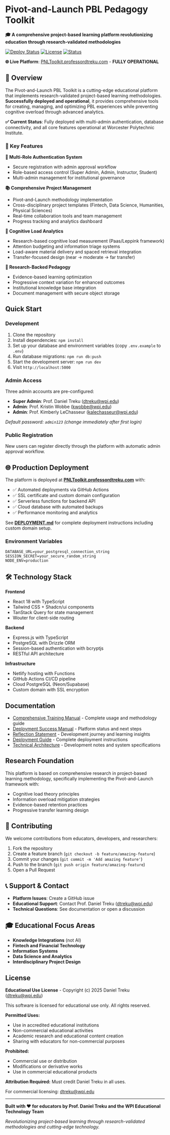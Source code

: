 # Pivot-and-Launch PBL Pedagogy Toolkit

**🎓 A comprehensive project-based learning platform revolutionizing education through research-validated methodologies**

[![Deploy Status](https://api.netlify.com/api/v1/badges/placeholder/deploy-status)](https://PNLToolkit.professordtreku.com)
[![License](https://img.shields.io/badge/License-Educational%20Use-crimson.svg)](LICENSE)
[![Status](https://img.shields.io/badge/Status-Live%20%26%20Operational-brightgreen.svg)](https://PNLToolkit.professordtreku.com)

**🌐 Live Platform**: [PNLToolkit.professordtreku.com](https://PNLToolkit.professordtreku.com) - **FULLY OPERATIONAL**

## 🌟 Overview

The Pivot-and-Launch PBL Toolkit is a cutting-edge educational platform that implements research-validated project-based learning methodologies. **Successfully deployed and operational**, it provides comprehensive tools for creating, managing, and optimizing PBL experiences while preventing cognitive overload through advanced analytics.

**✅ Current Status**: Fully deployed with multi-admin authentication, database connectivity, and all core features operational at Worcester Polytechnic Institute.

### 🎯 Key Features

**🔐 Multi-Role Authentication System**
- Secure registration with admin approval workflow
- Role-based access control (Super Admin, Admin, Instructor, Student)
- Multi-admin management for institutional governance

**📚 Comprehensive Project Management**
- Pivot-and-Launch methodology implementation
- Cross-disciplinary project templates (Fintech, Data Science, Humanities, Physical Sciences)
- Real-time collaboration tools and team management
- Progress tracking and analytics dashboard

**🧠 Cognitive Load Analytics**
- Research-based cognitive load measurement (Paas/Leppink framework)
- Attention budgeting and information triage systems
- Load-aware material delivery and spaced retrieval integration
- Transfer-focused design (near → moderate → far transfer)

**🔬 Research-Backed Pedagogy**
- Evidence-based learning optimization
- Progressive context variation for enhanced outcomes
- Institutional knowledge base integration
- Document management with secure object storage

## Quick Start

### Development

1. Clone the repository
2. Install dependencies: `npm install`
3. Set up your database and environment variables (copy `.env.example` to `.env`)
4. Run database migrations: `npm run db:push`
5. Start the development server: `npm run dev`
6. Visit `http://localhost:5000`

### Admin Access

Three admin accounts are pre-configured:
- **Super Admin**: Prof. Daniel Treku (dtreku@wpi.edu)
- **Admin**: Prof. Kristin Wobbe (kwobbe@wpi.edu)  
- **Admin**: Prof. Kimberly LeChasseur (kalechasseur@wpi.edu)

*Default password: `admin123` (change immediately after first login)*

### Public Registration

New users can register directly through the platform with automatic admin approval workflow.

## 🌐 Production Deployment

The platform is deployed at **[PNLToolkit.professordtreku.com](https://PNLToolkit.professordtreku.com)** with:

- ✅ Automated deployments via GitHub Actions
- ✅ SSL certificate and custom domain configuration
- ✅ Serverless functions for backend API
- ✅ Cloud database with automated backups
- ✅ Performance monitoring and analytics

See **[DEPLOYMENT.md](DEPLOYMENT.md)** for complete deployment instructions including custom domain setup.

### Environment Variables

```
DATABASE_URL=your_postgresql_connection_string
SESSION_SECRET=your_secure_random_string
NODE_ENV=production
```

## 🛠️ Technology Stack

**Frontend**
- React 18 with TypeScript
- Tailwind CSS + Shadcn/ui components
- TanStack Query for state management
- Wouter for client-side routing

**Backend**
- Express.js with TypeScript
- PostgreSQL with Drizzle ORM
- Session-based authentication with bcryptjs
- RESTful API architecture

**Infrastructure**
- Netlify hosting with Functions
- GitHub Actions CI/CD pipeline
- Cloud PostgreSQL (Neon/Supabase)
- Custom domain with SSL encryption

## Documentation

- [Comprehensive Training Manual](docs/comprehensive-training-manual.md) - Complete usage and methodology guide
- [Deployment Success Manual](docs/deployment-success-manual.md) - Platform status and next steps  
- [Reflection Statement](docs/reflection-statement.md) - Development journey and learning insights
- [Deployment Guide](DEPLOYMENT.md) - Complete deployment instructions
- [Technical Architecture](replit.md) - Development notes and system specifications

## Research Foundation

This platform is based on comprehensive research in project-based learning methodology, specifically implementing the Pivot-and-Launch framework with:

- Cognitive load theory principles
- Information overload mitigation strategies
- Evidence-based retention practices
- Progressive transfer learning design

## 🤝 Contributing

We welcome contributions from educators, developers, and researchers:

1. Fork the repository
2. Create a feature branch (`git checkout -b feature/amazing-feature`)
3. Commit your changes (`git commit -m 'Add amazing feature'`)
4. Push to the branch (`git push origin feature/amazing-feature`)
5. Open a Pull Request

## 📞 Support & Contact

- **Platform Issues**: Create a GitHub issue
- **Educational Support**: Contact Prof. Daniel Treku (dtreku@wpi.edu)
- **Technical Questions**: See documentation or open a discussion

## 🎓 Educational Focus Areas

- **Knowledge Integrations** (not AI)
- **Fintech and Financial Technology**
- **Information Systems**
- **Data Science and Analytics**
- **Interdisciplinary Project Design**

## License

**Educational Use License** - Copyright (c) 2025 Daniel Treku (dtreku@wpi.edu)

This software is licensed for educational use only. All rights reserved.

**Permitted Uses:**
- Use in accredited educational institutions
- Non-commercial educational activities
- Academic research and educational content creation
- Sharing with educators for non-commercial purposes

**Prohibited:**
- Commercial use or distribution
- Modifications or derivative works
- Use in commercial educational products

**Attribution Required:** Must credit Daniel Treku in all uses.

For commercial licensing: dtreku@wpi.edu

---

**Built with ❤️ for educators by Prof. Daniel Treku and the WPI Educational Technology Team**

*Revolutionizing project-based learning through research-validated methodologies and cutting-edge technology.*